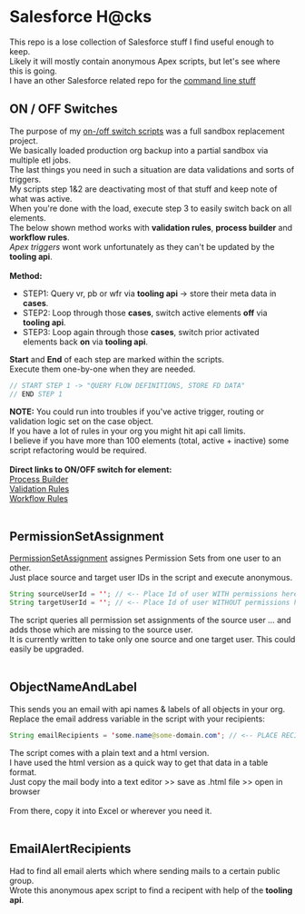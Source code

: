 # Salesforce H@cks
This repo is a lose collection of Salesforce stuff I find useful enough to keep. <br>
Likely it will mostly contain anonymous Apex scripts, but let's see where this is going. <br> 
I have an other Salesforce related repo for the [command line stuff](https://github.com/HeikoKramer/sfdx) <br>

## ON / OFF Switches
The purpose of my [on-/off switch scripts](https://github.com/HeikoKramer/sfhcks/tree/master/OnOffSwitches) was a full sandbox replacement project. <br> 
We basically loaded production org backup into a partial sandbox via multiple etl jobs. <br>
The last things you need in such a situation are data validations and sorts of triggers. <br>
My scripts step 1&2 are deactivating most of that stuff and keep note of what was active. <br>
When you're done with the load, execute step 3 to easily switch back on all elements. <br>
The below shown method works with **validation rules**, **process builder** and **workflow rules**. <br>
*Apex triggers* wont work unfortunately as they can't be updated by the **tooling api**. <br> 
<br>
**Method:** <br>
* STEP1: Query vr, pb or wfr via **tooling api** -> store their meta data in **cases**. <br>
* STEP2: Loop through those **cases**, switch active elements **off** via **tooling api**. <br>
* STEP3: Loop again through those **cases**, switch prior activated elements back **on** via **tooling api**. <br>

**Start** and **End** of each step are marked within the scripts. <br>
Execute them one-by-one when they are needed. <br>

```java
// START STEP 1 -> "QUERY FLOW DEFINITIONS, STORE FD DATA"
// END STEP 1
```

**NOTE:** You could run into troubles if you've active trigger, routing or validation logic set on the case object. <br>
If you have a lot of rules in your org you might hit api call limits. <br> 
I believe if you have more than 100 elements (total, active + inactive) some script refactoring would be required. <br>
<br>
**Direct links to ON/OFF switch for element:** <br>
[Process Builder](https://github.com/HeikoKramer/sfhcks/blob/master/OnOffSwitches/ProcessBuilderOnOff) <br>
[Validation Rules](https://github.com/HeikoKramer/sfhcks/blob/master/OnOffSwitches/ValidationRuleOnOff) <br>
[Workflow Rules](https://github.com/HeikoKramer/sfhcks/blob/master/OnOffSwitches/WorkflowRuleOnOff) <br>
<br>

## PermissionSetAssignment
[PermissionSetAssignment](https://github.com/HeikoKramer/sfhcks/blob/main/PermissionSetAssignment) assignes Permission Sets from one user to an other. <br> 
Just place source and target user IDs in the script and execute anonymous. <br>

```java
String sourceUserId = ''; // <-- Place Id of user WITH permissions here (active or inactive user)
String targetUserId = ''; // <-- Place Id of user WITHOUT permissions here (only active user)
```

The script queries all permission set assignments of the source user …
and adds those which are missing to the source user. <br>
It is currently written to take only one source and one target user. This could easily be upgraded. <br>
<br>

## ObjectNameAndLabel
This sends you an email with api names & labels of all objects in your org. 
Replace the email address variable in the script with your recipients:  

```java
String emailRecipients = 'some.name@some-domain.com'; // <-- PLACE RECIPIENT(S) HERE
```

The script comes with a plain text and a html version. <br>
I have used the html version as a quick way to get that data in a table format. <br>
Just copy the mail body into a text editor >> save as .html file >> open in browser <br>  
From there, copy it into Excel or wherever you need it. <br>
<br>

## EmailAlertRecipients
Had to find all email alerts which where sending mails to a certain public group.  
Wrote this anonymous apex script to find a recipent with help of the **tooling api**.
